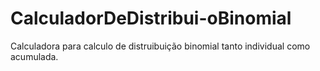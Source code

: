 # CalculadorDeDistribui-oBinomial
Calculadora para calculo de distruibuição binomial tanto individual como acumulada.
